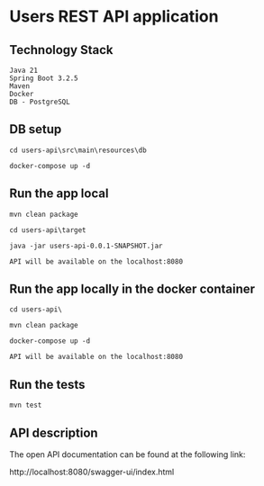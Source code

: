 # Users REST API application

## Technology Stack

    Java 21
    Spring Boot 3.2.5
    Maven
    Docker
    DB - PostgreSQL

## DB setup
    
    cd users-api\src\main\resources\db
    
    docker-compose up -d

## Run the app local

    mvn clean package

    cd users-api\target
    
    java -jar users-api-0.0.1-SNAPSHOT.jar

    API will be available on the localhost:8080

## Run the app locally in the docker container

    cd users-api\

    mvn clean package
    
    docker-compose up -d

    API will be available on the localhost:8080

## Run the tests

    mvn test

## API description

The open API documentation can be found at the following link:

http://localhost:8080/swagger-ui/index.html




